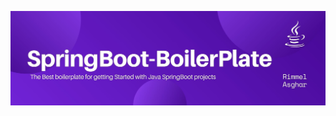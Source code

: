 ![](https://github.com/rimmelasghar/SpringBoot-boilerPlate/blob/main/imgs/springboot-boilerplate.jpg)
